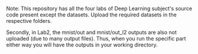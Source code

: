 Note: This repository has all the four labs of Deep Learning subject's source code present except the datasets. Upload the required datasets in the respective folders.

Secondly, in Lab2, the mnist/out and mnist/out_l2 outputs are also not uploaded (due to many output files). Thus, when you run the specific part either way you will have the outputs in your working directory.
